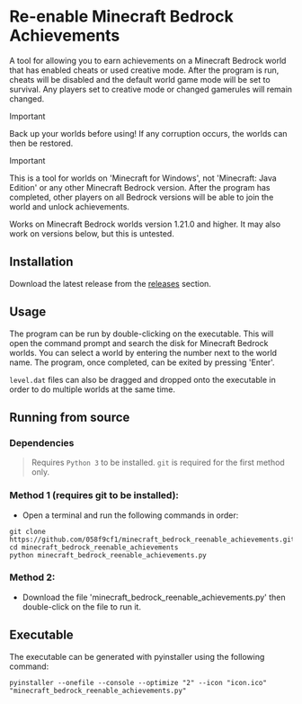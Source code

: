 # Re-enable Minecraft Bedrock Achievements
A tool for allowing you to earn achievements on a Minecraft Bedrock world that has enabled cheats or used creative mode. After the program is run, cheats will be disabled and the default world game mode will be set to survival. Any players set to creative mode or changed gamerules will remain changed.

> [!IMPORTANT]
> Back up your worlds before using! If any corruption occurs, the worlds can then be restored.

> [!IMPORTANT]
> This is a tool for worlds on 'Minecraft for Windows', not 'Minecraft: Java Edition' or any other Minecraft Bedrock version. After the program has completed, other players on all Bedrock versions will be able to join the world and unlock achievements.

Works on Minecraft Bedrock worlds version 1.21.0 and higher. It may also work on versions below, but this is untested.

## Installation
Download the latest release from the [releases](https://github.com/058f9cf1/minecraft_bedrock_reenable_achievements/releases) section.

## Usage
The program can be run by double-clicking on the executable. This will open the command prompt and search the disk for Minecraft Bedrock worlds. You can select a world by entering the number next to the world name. The program, once completed, can be exited by pressing 'Enter'.

```level.dat``` files can also be dragged and dropped onto the executable in order to do multiple worlds at the same time.

## Running from source

### Dependencies
> Requires ```Python 3``` to be installed. ```git``` is required for the first method only.

### Method 1 (requires git to be installed):
- Open a terminal and run the following commands in order:
```
git clone https://github.com/058f9cf1/minecraft_bedrock_reenable_achievements.git
cd minecraft_bedrock_reenable_achievements
python minecraft_bedrock_reenable_achievements.py
```

### Method 2:
- Download the file 'minecraft_bedrock_reenable_achievements.py' then double-click on the file to run it.

## Executable
The executable can be generated with pyinstaller using the following command:

```
pyinstaller --onefile --console --optimize "2" --icon "icon.ico" "minecraft_bedrock_reenable_achievements.py"

